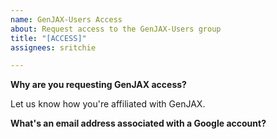 ```yaml
---
name: GenJAX-Users Access
about: Request access to the GenJAX-Users group
title: "[ACCESS]"
assignees: sritchie

---
```


**Why are you requesting GenJAX access?**

Let us know how you're affiliated with GenJAX.

**What's an email address associated with a Google account?**

